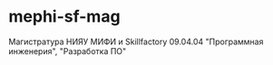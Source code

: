 # mephi-sf-mag
Магистратура НИЯУ МИФИ и Skillfactory 09.04.04 "Программная инженерия", "Разработка ПО"
